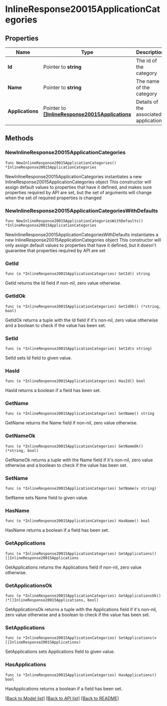 # InlineResponse20015ApplicationCategories

## Properties

Name | Type | Description | Notes
------------ | ------------- | ------------- | -------------
**Id** | Pointer to **string** | The id of the category | [optional] 
**Name** | Pointer to **string** | The name of the category | [optional] 
**Applications** | Pointer to [**[]InlineResponse20015Applications**](InlineResponse20015Applications.md) | Details of the associated applications | [optional] 

## Methods

### NewInlineResponse20015ApplicationCategories

`func NewInlineResponse20015ApplicationCategories() *InlineResponse20015ApplicationCategories`

NewInlineResponse20015ApplicationCategories instantiates a new InlineResponse20015ApplicationCategories object
This constructor will assign default values to properties that have it defined,
and makes sure properties required by API are set, but the set of arguments
will change when the set of required properties is changed

### NewInlineResponse20015ApplicationCategoriesWithDefaults

`func NewInlineResponse20015ApplicationCategoriesWithDefaults() *InlineResponse20015ApplicationCategories`

NewInlineResponse20015ApplicationCategoriesWithDefaults instantiates a new InlineResponse20015ApplicationCategories object
This constructor will only assign default values to properties that have it defined,
but it doesn't guarantee that properties required by API are set

### GetId

`func (o *InlineResponse20015ApplicationCategories) GetId() string`

GetId returns the Id field if non-nil, zero value otherwise.

### GetIdOk

`func (o *InlineResponse20015ApplicationCategories) GetIdOk() (*string, bool)`

GetIdOk returns a tuple with the Id field if it's non-nil, zero value otherwise
and a boolean to check if the value has been set.

### SetId

`func (o *InlineResponse20015ApplicationCategories) SetId(v string)`

SetId sets Id field to given value.

### HasId

`func (o *InlineResponse20015ApplicationCategories) HasId() bool`

HasId returns a boolean if a field has been set.

### GetName

`func (o *InlineResponse20015ApplicationCategories) GetName() string`

GetName returns the Name field if non-nil, zero value otherwise.

### GetNameOk

`func (o *InlineResponse20015ApplicationCategories) GetNameOk() (*string, bool)`

GetNameOk returns a tuple with the Name field if it's non-nil, zero value otherwise
and a boolean to check if the value has been set.

### SetName

`func (o *InlineResponse20015ApplicationCategories) SetName(v string)`

SetName sets Name field to given value.

### HasName

`func (o *InlineResponse20015ApplicationCategories) HasName() bool`

HasName returns a boolean if a field has been set.

### GetApplications

`func (o *InlineResponse20015ApplicationCategories) GetApplications() []InlineResponse20015Applications`

GetApplications returns the Applications field if non-nil, zero value otherwise.

### GetApplicationsOk

`func (o *InlineResponse20015ApplicationCategories) GetApplicationsOk() (*[]InlineResponse20015Applications, bool)`

GetApplicationsOk returns a tuple with the Applications field if it's non-nil, zero value otherwise
and a boolean to check if the value has been set.

### SetApplications

`func (o *InlineResponse20015ApplicationCategories) SetApplications(v []InlineResponse20015Applications)`

SetApplications sets Applications field to given value.

### HasApplications

`func (o *InlineResponse20015ApplicationCategories) HasApplications() bool`

HasApplications returns a boolean if a field has been set.


[[Back to Model list]](../README.md#documentation-for-models) [[Back to API list]](../README.md#documentation-for-api-endpoints) [[Back to README]](../README.md)


